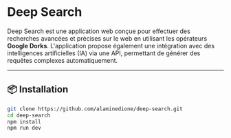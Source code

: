 # Deep Search

Deep Search est une application web conçue pour effectuer des recherches avancées et précises sur le web en utilisant les opérateurs **Google Dorks**. L'application propose également une intégration avec des intelligences artificielles (IA) via une API, permettant de générer des requêtes complexes automatiquement.

---

## 📦 Installation

```bash
git clone https://github.com/alaminedione/deep-search.git
cd deep-search
npm install
npm run dev
```
